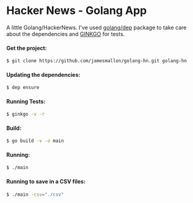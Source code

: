 # Hacker News - Golang App
A little Golang/HackerNews. I've used [golang/dep] package to take care about the dependencies and [GINKGO] for tests.

[golang/dep]: <https://github.com/golang/dep>
[GINKGO]: <https://onsi.github.io/ginkgo/>

#### Get the project:
```sh
$ git clone https://github.com/jamesmallon/golang-hn.git golang-hn
```

#### Updating the dependencies:
```sh 
$ dep ensure
```

#### Running Tests:
```sh 
$ ginkgo -v -r 
```

#### Build:
```sh
$ go build -v -o main
```

#### Running:
```sh
$ ./main 
```

#### Running to save in a CSV files:
```sh 
$ ./main -csv="./csv" 
```

